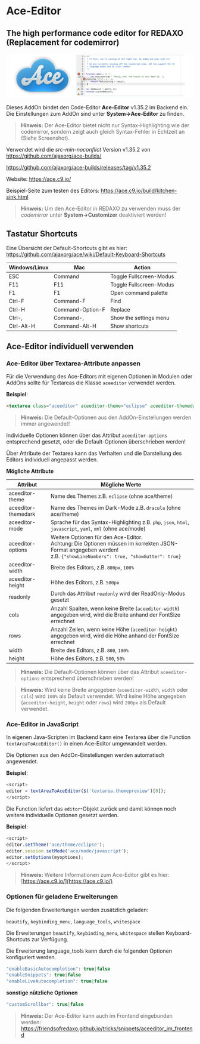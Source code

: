 # Ace-Editor

## The high performance code editor for **REDAXO** (Replacement for codemirror)

![Screenshot aceeditor](https://raw.githubusercontent.com/FriendsOfREDAXO/aceeditor/assets/aceeditor.webp "Screenshot aceeditor")

Dieses AddOn bindet den Code-Editor **Ace-Editor** v1.35.2 im Backend ein.
Die Einstellungen zum AddOn sind unter **System->Ace-Editor** zu finden.

> **Hinweis:** Der Ace-Editor bietet nicht nur Syntax-Highlighting wie der codemirror, sondern zeigt auch gleich Syntax-Fehler in Echtzeit an (Siehe Screenshot).

Verwendet wird die *src-min-noconflict* Version v1.35.2 von https://github.com/ajaxorg/ace-builds/

https://github.com/ajaxorg/ace-builds/releases/tag/v1.35.2

Website: https://ace.c9.io/

Beispiel-Seite zum testen des Editors: https://ace.c9.io/build/kitchen-sink.html

> **Hinweis:** Um den Ace-Editor in REDAXO zu verwenden muss der *codemirror* unter **System->Customizer** deaktiviert werden!

## Tastatur Shortcuts

Eine Übersicht der Default-Shortcuts gibt es hier: https://github.com/ajaxorg/ace/wiki/Default-Keyboard-Shortcuts

| Windows/Linux | Mac | Action |
|-------------- | --- |------ |
| ESC | Command | Toggle Fullscreen-Modus |
| F11 | F11 | Toggle Fullscreen-Modus |
| F1 | F1 | Open command palette |
| Ctrl-F | Command-F | Find |
| Ctrl-H | Command-Option-F | Replace |
| Ctrl-, | Command-, | Show the settings menu |
| Ctrl-Alt-H | Command-Alt-H | Show shortcuts |

## Ace-Editor individuell verwenden

### Ace-Editor über Textarea-Attribute anpassen

Für die Verwendung des Ace-Editors mit eigenen Optionen in Modulen oder AddOns sollte für Textareas die Klasse `aceeditor` verwendet werden.

**Beispiel**:

```html
<textarea class="aceeditor" aceeditor-theme="eclipse" aceeditor-themedark="dracula" aceeditor-mode="php" aceeditor-options='{"showLineNumbers": true, "showGutter": true}'></textarea>
```

> **Hinweis:** Die Default-Optionen aus den AddOn-Einstellungen werden immer angewendet!

Individuelle Optionen können über das Attribut `aceeditor-options` entsprechend gesetzt, oder die Default-Optionen überschrieben werden!

Über Attribute der Textarea kann das Verhalten und die Darstellung des Editors individuell angepasst werden.

**Mögliche Attribute**

| Attribut | Mögliche Werte |
|--------- | -------------- |
| aceeditor-theme | Name des Themes z.B. `eclipse` (ohne ace/theme) |
| aceeditor-themedark | Name des Themes im Dark-Mode z.B. `dracula` (ohne ace/theme) |
| aceeditor-mode | Sprache für das Syntax-Highlighting z.B. `php`, `json`, `html`, `javascript`, `yaml`, `xml` (ohne ace/mode) |
| aceeditor-options | Weitere Optionen für den Ace-Editor.<br>Achtung: Die Optionen müssen im korrekten JSON-Format angegeben werden!<br>z.B. `{"showLineNumbers": true, "showGutter": true}` |
| aceeditor-width | Breite des Editors, z.B. `800px`, `100%` |
| aceeditor-height | Höhe des Editors, z.B. `500px` |
| readonly | Durch das Attribut `readonly` wird der ReadOnly-Modus gesetzt |
| cols | Anzahl Spalten, wenn keine Breite (`aceeditor-width`) angegeben wird, wird die Breite anhand der FontSize errechnet |
| rows | Anzahl Zeilen, wenn keine Höhe (`aceeditor-height`) angegeben wird, wird die Höhe anhand der FontSize errechnet |
| width | Breite des Editors, z.B. `800`, `100%` |
| height | Höhe des Editors, z.B. `500`, `50%` |

> **Hinweis:** Die Default-Optionen können über das Attribut `aceeditor-options` entsprechend überschrieben werden!

> **Hinweis:** Wird keine Breite angegeben (`aceeditor-width`, `width` oder `cols`) wird `100%` als Default verwendet. Wird keine Höhe angegeben (`aceeditor-height`, `height` oder `rows`) wird `200px` als Default verwendet.

### Ace-Editor in JavaScript

In eigenen Java-Scripten im Backend kann eine Textarea über die Function `textAreaToAceEditor()` in einen Ace-Editor umgewandelt werden.

Die Optionen aus den AddOn-Einstellungen werden automatisch angewendet.

**Beispiel**:

```js
<script>
editor = textAreaToAceEditor($('textarea.themepreview')[0]);
</script>
```

Die Function liefert das `editor`-Objekt zurück und damit können noch weitere individuelle Optionen gesetzt werden.

**Beispiel**:

```js
<script>
editor.setTheme('ace/theme/eclipse');
editor.session.setMode('ace/mode/javascript');
editor.setOptions(myoptions);
</script>
```

> **Hinweis:** Weitere Informationen zum Ace-Editor gibt es hier: [https://ace.c9.io/](https://ace.c9.io/)

### Optionen für geladene Erweiterungen

Die folgenden Erweitertungen werden zusätzlich geladen:

`beautify`, `keybinding_menu`, `language_tools`, `whitespace`

Die Erweiterungen `beautify`, `keybinding_menu`, `whitespace` stellen Keyboard-Shortcuts zur Verfügung.

Die Erweiterung language_tools kann durch die folgenden Optionen konfiguriert werden.

```js
"enableBasicAutocompletion": true|false
"enableSnippets": true|false
"enableLiveAutocompletion": true|false
```

**sonstige nützliche Optionen**

```js
"customScrollbar": true|false
```

> **Hinweis:** Der Ace-Editor kann auch im Frontend eingebunden werden: https://friendsofredaxo.github.io/tricks/snippets/aceeditor_im_frontend
